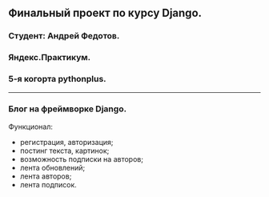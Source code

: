 ## Финальный проект по курсу Django.
### Студент: Андрей Федотов.
### Яндекс.Практикум.
### 5-я когорта pythonplus.

---

### Блог на фреймворке Django.
Функционал:
- регистрация, авторизация;
- постинг текста, картинок;
- возможность подписки на авторов;
- лента обновлений;
- лента авторов;
- лента подписок.

